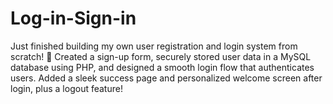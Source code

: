 # Log-in-Sign-in
Just finished building my own user registration and login system from scratch! 🙌 Created a sign-up form, securely stored user data in a MySQL database using PHP, and designed a smooth login flow that authenticates users. Added a sleek success page and personalized welcome screen after login, plus a logout feature!
